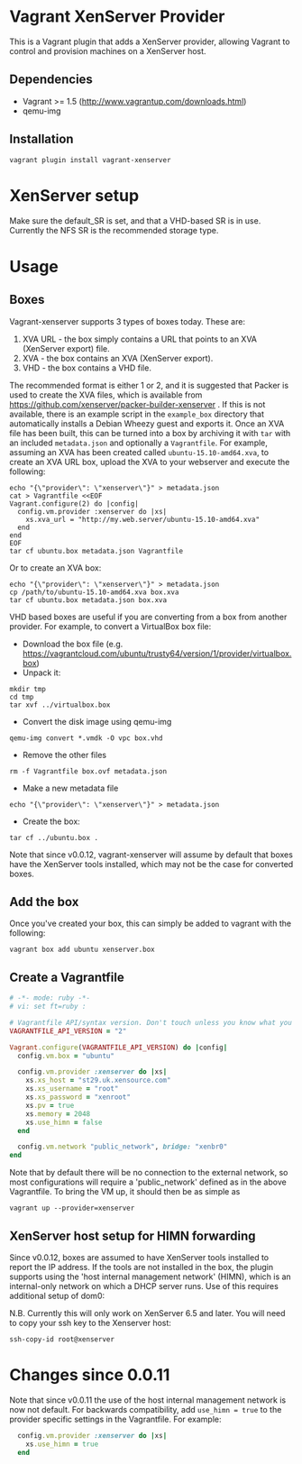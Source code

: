 # Vagrant XenServer Provider

This is a Vagrant plugin that adds a XenServer provider, allowing Vagrant to
control and provision machines on a XenServer host.

## Dependencies
* Vagrant >= 1.5 (http://www.vagrantup.com/downloads.html)
* qemu-img

## Installation
```shell
vagrant plugin install vagrant-xenserver
```

# XenServer setup

Make sure the default_SR is set, and that a VHD-based SR is in
use. Currently the NFS SR is the recommended storage type.

# Usage

## Boxes

Vagrant-xenserver supports 3 types of boxes today. These are:

1. XVA URL - the box simply contains a URL that points to an XVA
   (XenServer export) file.
2. XVA - the box contains an XVA (XenServer export).
3. VHD - the box contains a VHD file.

The recommended format is either 1 or 2, and it is suggested that
Packer is used to create the XVA files, which is available from
https://github.com/xenserver/packer-builder-xenserver . If this is not
available, there is an example script in the `example_box` directory
that automatically installs a Debian Wheezy guest and exports it. Once
an XVA file has been built, this can be turned into a box by archiving
it with `tar` with an included `metadata.json` and optionally a
`Vagrantfile`. For example, assuming an XVA has been created called
`ubuntu-15.10-amd64.xva`, to create an XVA URL box, upload the XVA to
your webserver and execute the following:

```shell
echo "{\"provider\": \"xenserver\"}" > metadata.json
cat > Vagrantfile <<EOF
Vagrant.configure(2) do |config|
  config.vm.provider :xenserver do |xs|
    xs.xva_url = "http://my.web.server/ubuntu-15.10-amd64.xva"
  end
end
EOF
tar cf ubuntu.box metadata.json Vagrantfile
```

Or to create an XVA box:

```shell
echo "{\"provider\": \"xenserver\"}" > metadata.json
cp /path/to/ubuntu-15.10-amd64.xva box.xva
tar cf ubuntu.box metadata.json box.xva
```

VHD based boxes are useful if you are converting from a box from
another provider. For example, to convert a VirtualBox box file:

* Download the box file (e.g. https://vagrantcloud.com/ubuntu/trusty64/version/1/provider/virtualbox.box)
* Unpack it:
```shell
mkdir tmp
cd tmp
tar xvf ../virtualbox.box
```
* Convert the disk image using qemu-img
```shell
qemu-img convert *.vmdk -O vpc box.vhd
```
* Remove the other files
```shell
rm -f Vagrantfile box.ovf metadata.json 
```
* Make a new metadata file
```shell
echo "{\"provider\": \"xenserver\"}" > metadata.json
```
* Create the box:
```shell
tar cf ../ubuntu.box .
```

Note that since v0.0.12, vagrant-xenserver will assume by default that
boxes have the XenServer tools installed, which may not be the case
for converted boxes.

## Add the box

Once you've created your box, this can simply be added to vagrant with
the following:

```shell
vagrant box add ubuntu xenserver.box
```

## Create a Vagrantfile

```ruby
# -*- mode: ruby -*-
# vi: set ft=ruby :

# Vagrantfile API/syntax version. Don't touch unless you know what you're doing!
VAGRANTFILE_API_VERSION = "2"

Vagrant.configure(VAGRANTFILE_API_VERSION) do |config|
  config.vm.box = "ubuntu"

  config.vm.provider :xenserver do |xs|
    xs.xs_host = "st29.uk.xensource.com"
    xs.xs_username = "root"
    xs.xs_password = "xenroot"
    xs.pv = true
    xs.memory = 2048
    xs.use_himn = false
  end

  config.vm.network "public_network", bridge: "xenbr0"
end
```

Note that by default there will be no connection to the external
network, so most configurations will require a 'public_network'
defined as in the above Vagrantfile.  To bring the VM up, it should
then be as simple as

```shell
vagrant up --provider=xenserver
```

## XenServer host setup for HIMN forwarding

Since v0.0.12, boxes are assumed to have XenServer tools installed to
report the IP address. If the tools are not installed in the box, the
plugin supports using the 'host internal management network' (HIMN),
which is an internal-only network on which a DHCP server runs. Use of
this requires additional setup of dom0:

N.B. Currently this will only work on XenServer 6.5 and later.
You will need to copy your ssh key to the Xenserver host:

    ssh-copy-id root@xenserver

# Changes since 0.0.11
Note that since v0.0.11 the use of the host internal management network is now
not default. For backwards compatibility, add `use_himn = true` to the provider
specific settings in the Vagrantfile. For example:

```ruby
  config.vm.provider :xenserver do |xs|
    xs.use_himn = true
  end
```


